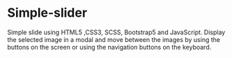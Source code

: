 # Simple-slider
 Simple slide using HTML5 ,CSS3, SCSS, Bootstrap5 and JavaScript.
Display the selected image in a modal and move between the images by using the buttons on the screen or using the navigation buttons on the keyboard.
